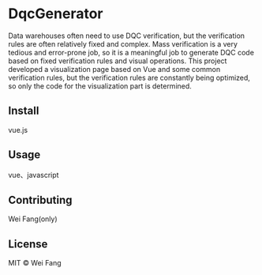 # DqcGenerator
Data warehouses often need to use DQC verification, but the verification rules are often relatively fixed and complex. Mass verification is a very tedious and error-prone job, so it is a meaningful job to generate DQC code based on fixed verification rules and visual operations. This project developed a visualization page based on Vue and some common verification rules, but the verification rules are constantly being optimized, so only the code for the visualization part is determined.

## Install
vue.js

## Usage
vue、javascript

## Contributing
Wei Fang(only)

## License

MIT © Wei Fang
